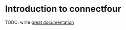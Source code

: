 # Introduction to connectfour

TODO: write [great documentation](http://jacobian.org/writing/what-to-write/)
